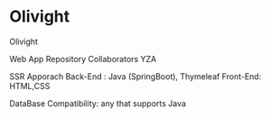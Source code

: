# Olivight
Olivight

Web App Repository
Collaborators
YZA

SSR Apporach
Back-End : Java (SpringBoot), Thymeleaf
Front-End: HTML,CSS

DataBase Compatibility: any that supports Java
